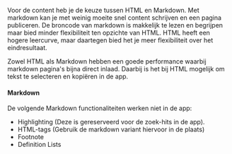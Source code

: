Voor de content heb je de keuze tussen HTML en Markdown. 
Met markdown kan je met weinig moeite snel content schrijven en 
een pagina publiceren. De broncode van markdown is makkelijk
te lezen en begrijpen maar bied minder flexibiliteit ten 
opzichte van HTML. HTML heeft een hogere leercurve, maar daartegen
bied het je meer flexibiliteit over het eindresultaat.

Zowel HTML als Markdown hebben een goede performance waarbij markdown pagina's bijna direct inlaad.
Daarbij is het bij HTML mogelijk om tekst te selecteren en kopiëren in de app.

#### Markdown
De volgende Markdown functionaliteiten werken niet in de app:
- Highlighting (Deze is gereserveerd voor de zoek-hits in de app).
- HTML-tags (Gebruik de markdown variant hiervoor in de plaats)
- Footnote
- Definition Lists